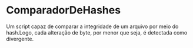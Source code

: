 # ComparadorDeHashes
Um script capaz de comparar a integridade de um arquivo por meio do hash.Logo, cada alteração de byte, por menor que seja, é detectada como divergente.
